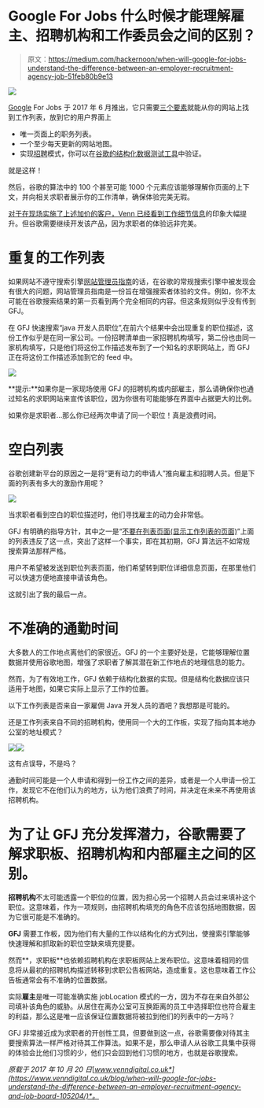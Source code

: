 # Google For Jobs 什么时候才能理解雇主、招聘机构和工作委员会之间的区别？

> 原文：<https://medium.com/hackernoon/when-will-google-for-jobs-understand-the-difference-between-an-employer-recruitment-agency-job-51feb80b9e13>

![](img/728ae13b9bc666d9eaf407d0c4a45ba0.png)

[Google](https://hackernoon.com/tagged/google) For Jobs 于 2017 年 6 月推出，它只需要[三个要素](https://developers.google.com/search/docs/data-types/job-postings)就能从你的网站上找到工作列表，放到它的用户界面上

*   唯一页面上的职务列表。
*   一个至少每天更新的网站地图。
*   实现[招聘](http://schema.org/JobPosting)模式，你可以在[谷歌的结构化数据测试工具](https://search.google.com/structured-data/testing-tool/u/0/)中验证。

就是这样！

然后，谷歌的算法中的 100 个甚至可能 1000 个元素应该能够理解你页面的上下文，并向相关求职者展示你的工作清单，确保体验完美无瑕。

[对于在现场实施了上述加价的客户，Venn 已经看到工作细节](https://www.venndigital.co.uk/blog/blog-the-initial-impact-of-google-for-jobs--92313/)[信息](https://hackernoon.com/tagged/information)的印象大幅提升。但谷歌需要继续开发该产品，因为求职者的体验远非完美。

# 重复的工作列表

如果网站不遵守搜索引擎[网站管理员指南](https://support.google.com/webmasters/answer/35769?hl=en)的话，在谷歌的常规搜索引擎中被发现会有很大的问题，网站管理员指南是一份旨在增强搜索者体验的文件。例如，你不太可能在谷歌搜索结果的第一页看到两个完全相同的内容。但这条规则似乎没有传到 GFJ。

在 GFJ 快速搜索“java 开发人员职位”,在前六个结果中会出现重复的职位描述，这份工作似乎是在同一家公司。一份招聘清单由一家招聘机构填写，第二份也由同一家机构填写，只是他们将这份工作描述发布到了一个知名的求职网站上，而 GFJ 正在将这份工作描述添加到它的 feed 中。

![](img/08352e03d2c82bb5f00a504d94cea6aa.png)

**提示:**如果你是一家现场使用 GFJ 的招聘机构或内部雇主，那么请确保你也通过知名的求职网站来宣传该职位，因为你很有可能能够在界面中占据更大的比例。

如果你是求职者…那么你已经两次申请了同一个职位！真是浪费时间。

# 空白列表

谷歌创建新平台的原因之一是将“更有动力的申请人”推向雇主和招聘人员。但是下面的列表有多大的激励作用呢？

![](img/d1e870e3e5081e7230c974e4cefdc10a.png)

当求职者看到空白的职位描述时，他们寻找雇主的动力会非常低。

GFJ 有明确的指导方针，其中之一是“[不要在列表页面(显示工作列表的页面)](https://developers.google.com/search/docs/data-types/job-postings)”上面的列表违反了这一点，突出了这样一个事实，即在其初期，GFJ 算法远不如常规搜索算法那样严格。

用户不希望被发送到职位列表页面，他们希望转到职位详细信息页面，在那里他们可以快速方便地直接申请该角色。

这就引出了我的最后一点。

# 不准确的通勤时间

大多数人的工作地点离他们的家很近。GFJ 的一个主要好处是，它能够理解位置数据并使用谷歌地图，增强了求职者了解其潜在新工作地点的地理信息的能力。

然而，为了有效地工作，GFJ 依赖于结构化数据的实现。但是结构化数据应该只适用于地图，如果它实际上显示了工作的位置。

以下工作列表是否来自一家雇佣 Java 开发人员的酒吧？我想那是可能的。

还是工作列表来自不同的招聘机构，使用同一个大的工作板，实现了指向其本地办公室的地址模式？

![](img/9ba5282067b6a7e66cced811b13869a1.png)![](img/104074b20e841f974a3c4c23e8c1657a.png)

这有点误导，不是吗？

通勤时间可能是一个人申请和得到一份工作之间的差异，或者是一个人申请一份工作，发现它不在他们认为的地方，认为他们浪费了时间，并决定在未来不再使用该招聘机构。

# 为了让 GFJ 充分发挥潜力，谷歌需要了解求职板、招聘机构和内部雇主之间的区别。

**招聘机构**不太可能透露一个职位的位置，因为担心另一个招聘人员会过来填补这个职位。这意味着，作为一项规则，由招聘机构填充的角色不应该包括地图数据，因为它很可能是不准确的。

**GFJ** 需要工作板，因为他们有大量的工作以结构化的方式列出，使搜索引擎能够快速理解和抓取新的职位空缺来填充提要。

然而**，求职板**也依赖招聘机构在求职板网站上发布职位。这意味着相同的信息将从最初的招聘机构描述转移到求职公告板网站，造成重复。这也意味着工作公告板通常会有不准确的位置数据。

实际**雇主**是唯一可能准确实施 jobLocation 模式的一方，因为不存在来自外部公司填补该角色的威胁。从居住在离办公室可互换距离的员工中选择职位也符合雇主的利益，那么这是唯一应该保证位置数据将被拉到他们的列表中的一方吗？

GFJ 非常接近成为求职者的开创性工具，但要做到这一点，谷歌需要像对待其主要搜索算法一样严格对待其工作算法。如果不是，那么申请人从谷歌工具集中获得的体验会比他们习惯的少，他们只会回到他们习惯的地方，也就是谷歌搜索。

*原载于 2017 年 10 月 20 日*[*www.venndigital.co.uk*](https://www.venndigital.co.uk/blog/when-will-google-for-jobs-understand-the-difference-between-an-employer-recruitment-agency-and-job-board-105204/)*。*